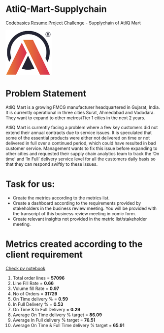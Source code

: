 # AtliQ-Mart-Supplychain
[Codebasics Resume Project Challenge](https://codebasics.io/challenge/codebasics-resume-project-challenge) - Supplychain of AtliQ Mart

<img src="https://github.com/JEBARSON-JESURAJ/AtliQ-Mart-Supplychain/blob/main/AtliQMart/Atliq_logo_for_dashboard.png" alt="AtliQ Mart Logo" width="150"/>

# Problem Statement
AtliQ Mart is a growing FMCG manufacturer headquartered in Gujarat, India. It is currently operational in three cities Surat, Ahmedabad and Vadodara. They want to expand to other metros/Tier 1 cities in the next 2 years.

AtliQ Mart is currently facing a problem where a few key customers did not extend their annual contracts due to service issues. It is speculated that some of the essential products were either not delivered on time or not delivered in full over a continued period, which could have resulted in bad customer service. Management wants to fix this issue before expanding to other cities and requested their supply chain analytics team to track the ’On time’ and ‘In Full’ delivery service level for all the customers daily basis so that they can respond swiftly to these issues.

# Task for us:

  * Create the metrics according to the metrics list.
  * Create a dashboard according to the requirements provided by stakeholders in the business review meeting. You will be provided with the     transcript of this business review meeting in comic form.
  * Create relevant insights not provided in the metric list/stakeholder meeting.

# Metrics created according to the client requirement
[Check py notebook](https://github.com/JEBARSON-JESURAJ/AtliQ-Mart-Supplychain/blob/main/AtliQ_Mart.ipynb)
1. Total order lines = **57096**
2. Line Fill Rate = **0.66**
3. Volume fill Rate = **0.97**
4. No of Orders = **31729**
5. On Time delivery % = **0.59**
6. In Full Delivery % = **0.53**
7. On Time & In Full Delivery = **0.29**
8. Average On Time delivery % target =  **86.09**
9. Average In Full delivery % target =  **76.51**
10. Average On Time & Full Time delivery % target =  **65.91**


